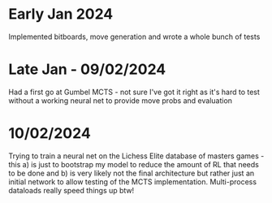 # Early Jan 2024
Implemented bitboards, move generation and wrote a whole bunch of tests

# Late Jan - 09/02/2024
Had a first go at Gumbel MCTS - not sure I've got it right as it's hard to test without a working neural net to provide move probs and evaluation

# 10/02/2024
Trying to train a neural net on the Lichess Elite database of masters games - this a) is just to bootstrap my model to reduce the amount of RL that needs to be done and b) is very likely not the final architecture but rather just an initial network to allow testing of the MCTS implementation. Multi-process dataloads really speed things up btw!